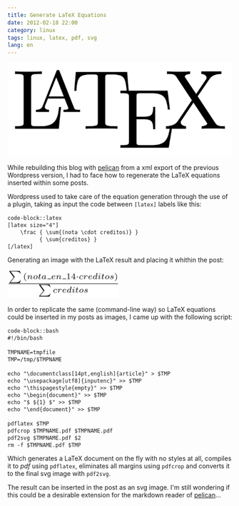 ```yaml
---
title: Generate LaTeX Equations
date: 2012-02-18 22:00
category: linux
tags: linux, latex, pdf, svg
lang: en
---
```


![latex-logo][]

While rebuilding this blog with [pelican][] from a xml export of the previous Wordpress
version, I had to face how to regenerate the LaTeX equations inserted within some
posts.

Wordpress used to take care of the equation generation through the use of a plugin, taking as input the code between `[latex]` labels like this:

	code-block::latex
	[latex size="4"]
		\frac { \sum{(nota \cdot creditos)} }
			  { \sum{creditos} } 
	[/latex]

Generating an image with the LaTeX result and placing it whithin the post:

<img src="./img/latex-example-equation.svg" width="250px"/>

In order to replicate the same (command-line way) so LaTeX equations could be
inserted in my posts as images, I came up with the following script:

	code-block::bash
	#!/bin/bash

	TMPNAME=tmpfile
	TMP=/tmp/$TMPNAME

	echo "\documentclass[14pt,english]{article}" > $TMP
	echo "\usepackage[utf8]{inputenc}" >> $TMP
	echo "\thispagestyle{empty}" >> $TMP
	echo "\begin{document}" >> $TMP
	echo "$ ${1} $" >> $TMP
	echo "\end{document}" >> $TMP

	pdflatex $TMP
	pdfcrop $TMPNAME.pdf $TMPNAME.pdf
	pdf2svg $TMPNAME.pdf $2
	rm -f $TMPNAME.pdf $TMP

Which generates a LaTeX document on the fly with no styles at all, compiles it
to *pdf* using `pdflatex`, eliminates all margins using `pdfcrop` and converts
it to the final svg image with `pdf2svg`. 

The result can be inserted in the post as an svg image. I'm still wondering if this could be a desirable extension for the markdown reader of [pelican][]...

[latex-logo]: ./img/LaTeX_logo.png
[pelican]: http://pelican.readthedocs.org/en/2.7.2/index.html 
